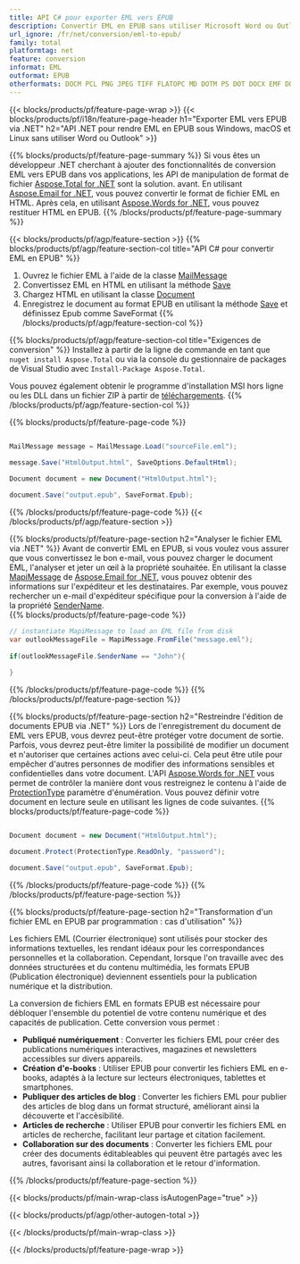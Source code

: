 ```yaml
---
title: API C# pour exporter EML vers EPUB
description: Convertir EML en EPUB sans utiliser Microsoft Word ou Outlook sur .NET
url_ignore: /fr/net/conversion/eml-to-epub/
family: total
platformtag: net
feature: conversion
informat: EML
outformat: EPUB
otherformats: DOCM PCL PNG JPEG TIFF FLATOPC MD DOTM PS DOT DOCX EMF DOC WORDML ODT TEXT EPUB SVG OTT DOTX GIF RTF PDF XPS
---
```

{{< blocks/products/pf/feature-page-wrap >}}
{{< blocks/products/pf/i18n/feature-page-header h1="Exporter EML vers EPUB via .NET" h2="API .NET pour rendre EML en EPUB sous Windows, macOS et Linux sans utiliser Word ou Outlook" >}}

{{% blocks/products/pf/feature-page-summary %}}
Si vous êtes un développeur .NET cherchant à ajouter des fonctionnalités de conversion EML vers EPUB dans vos applications, les API de manipulation de format de fichier [Aspose.Total for .NET](https://products.aspose.com/total/net/) sont la solution. avant. En utilisant [Aspose.Email for .NET](https://products.aspose.com/email/net/), vous pouvez convertir le format de fichier EML en HTML. Après cela, en utilisant [Aspose.Words for .NET](https://products.aspose.com/words/net/), vous pouvez restituer HTML en EPUB.
{{% /blocks/products/pf/feature-page-summary  %}}

{{< blocks/products/pf/agp/feature-section >}}
{{% blocks/products/pf/agp/feature-section-col title="API C# pour convertir EML en EPUB" %}}
1. Ouvrez le fichier EML à l'aide de la classe [MailMessage](https://reference.aspose.com/eml/net/aspose.eml/mailmessage)
2. Convertissez EML en HTML en utilisant la méthode [Save](https://reference.aspose.com/email/net/aspose.email.mailmessage/save/methods/3)
3. Chargez HTML en utilisant la classe [Document](https://reference.aspose.com/words/net/aspose.words/document)
4. Enregistrez le document au format EPUB en utilisant la méthode [Save](https://reference.aspose.com/words/net/aspose.words.document/save/methods/4) et définissez Epub comme SaveFormat
{{% /blocks/products/pf/agp/feature-section-col %}}

{{% blocks/products/pf/agp/feature-section-col title="Exigences de conversion" %}}
Installez à partir de la ligne de commande en tant que ```nuget install Aspose.Total``` ou via la console du gestionnaire de packages de Visual Studio avec ```Install-Package Aspose.Total```.

Vous pouvez également obtenir le programme d'installation MSI hors ligne ou les DLL dans un fichier ZIP à partir de [téléchargements](https://releases.aspose.com/total/net).
{{% /blocks/products/pf/agp/feature-section-col %}}

{{% blocks/products/pf/feature-page-code %}}

```cs

MailMessage message = MailMessage.Load("sourceFile.eml");
 
message.Save("HtmlOutput.html", SaveOptions.DefaultHtml);

Document document = new Document("HtmlOutput.html");

document.Save("output.epub", SaveFormat.Epub); 
```

{{% /blocks/products/pf/feature-page-code %}}
{{< /blocks/products/pf/agp/feature-section >}}

{{% blocks/products/pf/feature-page-section  h2="Analyser le fichier EML via .NET" %}}
Avant de convertir EML en EPUB, si vous voulez vous assurer que vous convertissez le bon e-mail, vous pouvez charger le document EML, l'analyser et jeter un œil à la propriété souhaitée. En utilisant la classe [MapiMessage](https://reference.aspose.com/email/net/aspose.email.mapi/mapimessage) de [Aspose.Email for .NET](https://products.aspose.com/email/net/), vous pouvez obtenir des informations sur l'expéditeur et les destinataires. Par exemple, vous pouvez rechercher un e-mail d'expéditeur spécifique pour la conversion à l'aide de la propriété [SenderName](https://reference.aspose.com/email/net/aspose.email.mapi/mapimessage/properties/sendername).  
{{% blocks/products/pf/feature-page-code %}}

```cs
// instantiate MapiMessage to load an EML file from disk
var outlookMessageFile = MapiMessage.FromFile("message.eml");
 
if(outlookMessageFile.SenderName == "John"){
    
}
```

{{% /blocks/products/pf/feature-page-code  %}}
{{% /blocks/products/pf/feature-page-section %}}

{{% blocks/products/pf/feature-page-section  h2="Restreindre l'édition de documents EPUB via .NET" %}}
Lors de l'enregistrement du document de EML vers EPUB, vous devrez peut-être protéger votre document de sortie. Parfois, vous devrez peut-être limiter la possibilité de modifier un document et n'autoriser que certaines actions avec celui-ci. Cela peut être utile pour empêcher d'autres personnes de modifier des informations sensibles et confidentielles dans votre document. L'API [Aspose.Words for .NET](https://products.aspose.com/words/net/) vous permet de contrôler la manière dont vous restreignez le contenu à l'aide de [ProtectionType](https://reference.aspose.com/words/net/aspose.words/protectiontype) paramètre d'énumération. Vous pouvez définir votre document en lecture seule en utilisant les lignes de code suivantes. 
{{% blocks/products/pf/feature-page-code %}}

```cs

Document document = new Document("HtmlOutput.html");

document.Protect(ProtectionType.ReadOnly, "password");

document.Save("output.epub", SaveFormat.Epub);  
```

{{% /blocks/products/pf/feature-page-code  %}}
{{% /blocks/products/pf/feature-page-section %}}

{{% blocks/products/pf/feature-page-section  h2="Transformation d'un fichier EML en EPUB par programmation : cas d'utilisation" %}}
Les fichiers EML (Courrier électronique) sont utilisés pour stocker des informations textuelles, les rendant idéaux pour les correspondances personnelles et la collaboration. Cependant, lorsque l'on travaille avec des données structurées et du contenu multimédia, les formats EPUB (Publication électronique) deviennent essentiels pour la publication numérique et la distribution.

La conversion de fichiers EML en formats EPUB est nécessaire pour débloquer l'ensemble du potentiel de votre contenu numérique et des capacités de publication. Cette conversion vous permet :

*   **Publiqué numériquement** : Converter les fichiers EML pour créer des publications numériques interactives, magazines et newsletters accessibles sur divers appareils.
*   **Création d'e-books** : Utiliser EPUB pour convertir les fichiers EML en e-books, adaptés à la lecture sur lecteurs électroniques, tablettes et smartphones.
*   **Publiquer des articles de blog** : Converter les fichiers EML pour publier des articles de blog dans un format structuré, améliorant ainsi la découverte et l'accèsibilité.
*   **Articles de recherche** : Utiliser EPUB pour convertir les fichiers EML en articles de recherche, facilitant leur partage et citation facilement.
*   **Collaboration sur des documents** : Converter les fichiers EML pour créer des documents éditableables qui peuvent être partagés avec les autres, favorisant ainsi la collaboration et le retour d'information.
{{% /blocks/products/pf/feature-page-section %}}
{{< blocks/products/pf/main-wrap-class isAutogenPage="true" >}}

{{< blocks/products/pf/agp/other-autogen-total >}}


{{< /blocks/products/pf/main-wrap-class >}}

{{< /blocks/products/pf/feature-page-wrap >}}